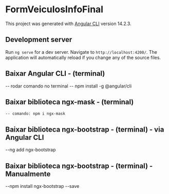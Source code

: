 # FormVeiculosInfoFinal

This project was generated with [Angular CLI](https://github.com/angular/angular-cli) version 14.2.3.

## Development server

Run `ng serve` for a dev server. Navigate to `http://localhost:4200/`. The application will automatically reload if you change any of the source files.

## Baixar Angular CLI - (terminal)
  -- rodar comando no terminal 
	-- npm install -g @angular/cli

## Baixar biblioteca ngx-mask - (terminal)
	-- comando: npm i ngx-mask
  
## Baixar biblioteca ngx-bootstrap - (terminal) - via Angular CLI
  --ng add ngx-bootstrap

## Baixar biblioteca ngx-bootstrap - (terminal) - Manualmente
  --npm install ngx-bootstrap --save
